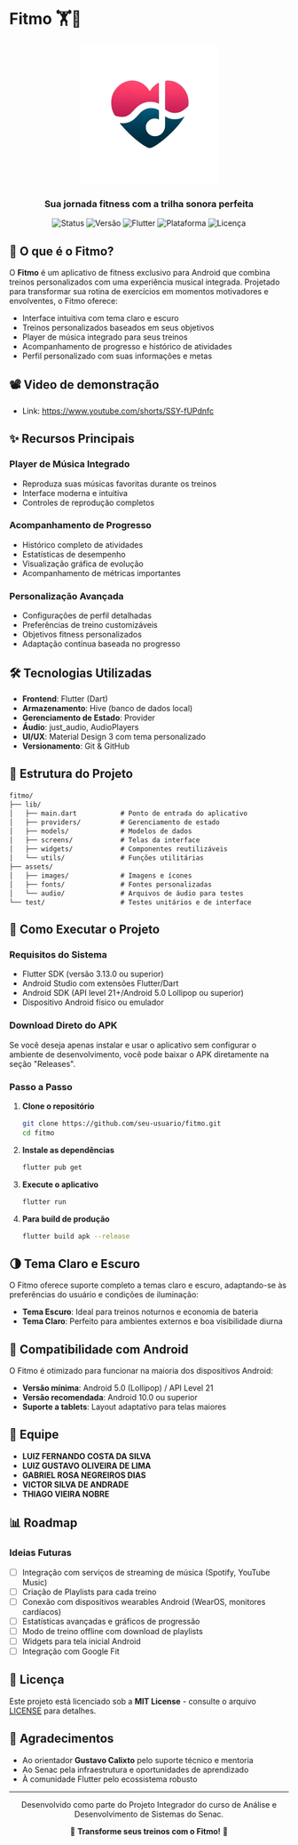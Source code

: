 # Fitmo 🏋️🎵

<div align="center">
  <img src="assets/images/logo.png" alt="Logo" width="250">
  <br>
  <h3>Sua jornada fitness com a trilha sonora perfeita</h3>
  
  ![Status](https://img.shields.io/badge/Status-Em%20Desenvolvimento-blue)
  ![Versão](https://img.shields.io/badge/Versão-1.0.0-green)
  ![Flutter](https://img.shields.io/badge/Flutter-3.13.0+-informational)
  ![Plataforma](https://img.shields.io/badge/Plataforma-Android-brightgreen)
  ![Licença](https://img.shields.io/badge/Licença-MIT-orange)
</div>

## 📱 O que é o Fitmo?

O **Fitmo** é um aplicativo de fitness exclusivo para Android que combina treinos personalizados com uma experiência musical integrada. Projetado para transformar sua rotina de exercícios em momentos motivadores e envolventes, o Fitmo oferece:

- Interface intuitiva com tema claro e escuro
- Treinos personalizados baseados em seus objetivos
- Player de música integrado para seus treinos
- Acompanhamento de progresso e histórico de atividades
- Perfil personalizado com suas informações e metas

## 📽️ Video de demonstração

- Link: https://www.youtube.com/shorts/SSY-fUPdnfc

## ✨ Recursos Principais

### Player de Música Integrado
- Reproduza suas músicas favoritas durante os treinos
- Interface moderna e intuitiva
- Controles de reprodução completos

### Acompanhamento de Progresso
- Histórico completo de atividades
- Estatísticas de desempenho
- Visualização gráfica de evolução
- Acompanhamento de métricas importantes

### Personalização Avançada
- Configurações de perfil detalhadas
- Preferências de treino customizáveis
- Objetivos fitness personalizados
- Adaptação contínua baseada no progresso

## 🛠️ Tecnologias Utilizadas

- **Frontend**: Flutter (Dart)
- **Armazenamento**: Hive (banco de dados local)
- **Gerenciamento de Estado**: Provider
- **Áudio**: just_audio, AudioPlayers
- **UI/UX**: Material Design 3 com tema personalizado
- **Versionamento**: Git & GitHub

## 📂 Estrutura do Projeto

```
fitmo/
├── lib/
│   ├── main.dart           # Ponto de entrada do aplicativo
│   ├── providers/          # Gerenciamento de estado
│   ├── models/             # Modelos de dados
│   ├── screens/            # Telas da interface
│   ├── widgets/            # Componentes reutilizáveis
│   └── utils/              # Funções utilitárias
├── assets/
│   ├── images/             # Imagens e ícones
│   ├── fonts/              # Fontes personalizadas
│   └── audio/              # Arquivos de áudio para testes
└── test/                   # Testes unitários e de interface
```

## 🚀 Como Executar o Projeto

### Requisitos do Sistema
- Flutter SDK (versão 3.13.0 ou superior)
- Android Studio com extensões Flutter/Dart
- Android SDK (API level 21+/Android 5.0 Lollipop ou superior)
- Dispositivo Android físico ou emulador

### Download Direto do APK
Se você deseja apenas instalar e usar o aplicativo sem configurar o ambiente de desenvolvimento, você pode baixar o APK diretamente na seção "Releases".

### Passo a Passo
1. **Clone o repositório**
   ```bash
   git clone https://github.com/seu-usuario/fitmo.git
   cd fitmo
   ```

2. **Instale as dependências**
   ```bash
   flutter pub get
   ```

3. **Execute o aplicativo**
   ```bash
   flutter run
   ```

4. **Para build de produção**
   ```bash
   flutter build apk --release
   ```

## 🌗 Tema Claro e Escuro

O Fitmo oferece suporte completo a temas claro e escuro, adaptando-se às preferências do usuário e condições de iluminação:

- **Tema Escuro**: Ideal para treinos noturnos e economia de bateria
- **Tema Claro**: Perfeito para ambientes externos e boa visibilidade diurna

## 📱 Compatibilidade com Android

O Fitmo é otimizado para funcionar na maioria dos dispositivos Android:

- **Versão mínima**: Android 5.0 (Lollipop) / API Level 21
- **Versão recomendada**: Android 10.0 ou superior
- **Suporte a tablets**: Layout adaptativo para telas maiores

## 👥 Equipe

- **LUIZ FERNANDO COSTA DA SILVA**
- **LUIZ GUSTAVO OLIVEIRA DE LIMA**
- **GABRIEL ROSA NEGREIROS DIAS**
- **VICTOR SILVA DE ANDRADE**
- **THIAGO VIEIRA NOBRE**

## 📊 Roadmap

### Ideias Futuras
- [ ] Integração com serviços de streaming de música (Spotify, YouTube Music)
- [ ] Criação de Playlists para cada treino
- [ ] Conexão com dispositivos wearables Android (WearOS, monitores cardíacos)
- [ ] Estatísticas avançadas e gráficos de progressão
- [ ] Modo de treino offline com download de playlists
- [ ] Widgets para tela inicial Android
- [ ] Integração com Google Fit

## 📄 Licença

Este projeto está licenciado sob a **MIT License** - consulte o arquivo [LICENSE](LICENSE) para detalhes.

## 🙌 Agradecimentos

- Ao orientador **Gustavo Calixto** pelo suporte técnico e mentoria
- Ao Senac pela infraestrutura e oportunidades de aprendizado
- À comunidade Flutter pelo ecossistema robusto

---

<div align="center">
  <p>Desenvolvido como parte do Projeto Integrador do curso de Análise e Desenvolvimento de Sistemas do Senac.</p>
  <p>🌟 <b>Transforme seus treinos com o Fitmo!</b> 🌟</p>
</div>
